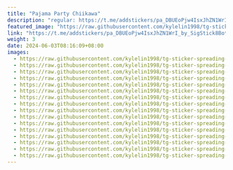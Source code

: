 ```yaml
---
title: "Pajama Party Chiikawa"
description: "regular: https://t.me/addstickers/pa_DBUEoPjw4IsxJhZN1WrI_by_SigStick8Bot"
featured_image: "https://raw.githubusercontent.com/kylelin1998/tg-sticker-spreading-worldwide-images/main/img/675aa278-fcf3-4f50-a0ca-a9d2c6f9c0f7.jpg"
link: "https://t.me/addstickers/pa_DBUEoPjw4IsxJhZN1WrI_by_SigStick8Bot"
weight: 3
date: 2024-06-03T08:16:09+08:00
images:
  - https://raw.githubusercontent.com/kylelin1998/tg-sticker-spreading-worldwide-images/main/img/675aa278-fcf3-4f50-a0ca-a9d2c6f9c0f7.jpg
  - https://raw.githubusercontent.com/kylelin1998/tg-sticker-spreading-worldwide-images/main/img/e8e35733-bdb2-4b4a-9b4e-9678f73d7bf6.jpg
  - https://raw.githubusercontent.com/kylelin1998/tg-sticker-spreading-worldwide-images/main/img/d65766df-ccac-45ee-ae41-42842a9d6e6c.jpg
  - https://raw.githubusercontent.com/kylelin1998/tg-sticker-spreading-worldwide-images/main/img/e233c9be-68f6-46ca-9721-7d8fa1c8e0b3.jpg
  - https://raw.githubusercontent.com/kylelin1998/tg-sticker-spreading-worldwide-images/main/img/eb9316c3-12df-457c-ba32-08b9198ae332.jpg
  - https://raw.githubusercontent.com/kylelin1998/tg-sticker-spreading-worldwide-images/main/img/dda272c3-fd95-4f5f-8a78-c0248e3466bc.jpg
  - https://raw.githubusercontent.com/kylelin1998/tg-sticker-spreading-worldwide-images/main/img/aa99b843-2d4e-4312-9221-8b5249430dab.jpg
  - https://raw.githubusercontent.com/kylelin1998/tg-sticker-spreading-worldwide-images/main/img/270891e8-2ef5-4866-ad33-85fceeae78df.jpg
  - https://raw.githubusercontent.com/kylelin1998/tg-sticker-spreading-worldwide-images/main/img/7891d8bf-d5e9-43e5-86bb-99f431203777.jpg
  - https://raw.githubusercontent.com/kylelin1998/tg-sticker-spreading-worldwide-images/main/img/225a57f4-bd5b-439f-8242-d4bd258e110d.jpg
  - https://raw.githubusercontent.com/kylelin1998/tg-sticker-spreading-worldwide-images/main/img/60f72c73-5a01-40f7-9262-2e398b50e787.jpg
  - https://raw.githubusercontent.com/kylelin1998/tg-sticker-spreading-worldwide-images/main/img/96c04230-8833-4ae0-9504-f023b077d228.jpg
  - https://raw.githubusercontent.com/kylelin1998/tg-sticker-spreading-worldwide-images/main/img/6150524e-c563-4873-b47d-fc9835cb180e.jpg
  - https://raw.githubusercontent.com/kylelin1998/tg-sticker-spreading-worldwide-images/main/img/51c1ba39-6c70-4035-b787-7752235f0075.jpg
  - https://raw.githubusercontent.com/kylelin1998/tg-sticker-spreading-worldwide-images/main/img/5182bec4-c862-4c92-b131-df8d3763d9ca.jpg
  - https://raw.githubusercontent.com/kylelin1998/tg-sticker-spreading-worldwide-images/main/img/bf9fcddd-a33a-4c0f-a5a5-742c6544bd0f.jpg
---
```

